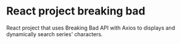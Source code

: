 # React project breaking bad
 React project that uses Breaking Bad API with Axios to displays and dynamically search series' characters.
